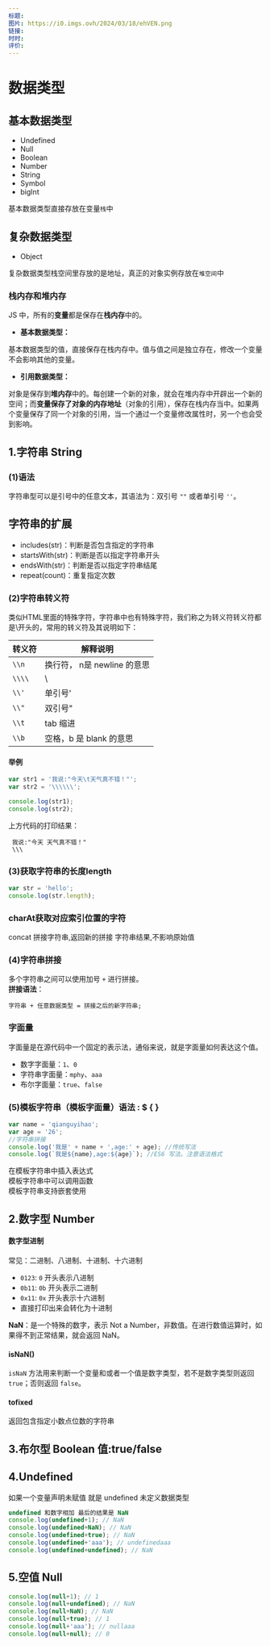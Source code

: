 ```yaml
---
标题: 
图片: https://i0.imgs.ovh/2024/03/18/ehVEN.png
链接: 
时时: 
评价:
---
```


<!-- ---
prev:  '/Javascript/00-JavaScript起步.md',
next:   '/Javascript/02数据类型转换.md',
--- -->

# 数据类型

## 基本数据类型[​](https://richard-docs.netlify.app/notes/js/n-001#%E5%9F%BA%E6%9C%AC%E6%95%B0%E6%8D%AE%E7%B1%BB%E5%9E%8B)

- Undefined
- Null
- Boolean
- Number
- String
- Symbol 
- bigInt

基本数据类型直接存放在变量`栈`中

## 复杂数据类型[​](https://richard-docs.netlify.app/notes/js/n-001#%E5%A4%8D%E6%9D%82%E6%95%B0%E6%8D%AE%E7%B1%BB%E5%9E%8B)

- Object

复杂数据类型栈空间里存放的是地址，真正的对象实例存放在`堆空间`中
### 栈内存和堆内存

JS 中，所有的**变量**都是保存在**栈内存**中的。

- **基本数据类型：**

基本数据类型的值，直接保存在栈内存中。值与值之间是独立存在，修改一个变量不会影响其他的变量。

- **引用数据类型：**

对象是保存到**堆内存**中的。每创建一个新的对象，就会在堆内存中开辟出一个新的空间；而**变量保存了对象的内存地址**（对象的引用），保存在栈内存当中。如果两个变量保存了同一个对象的引用，当一个通过一个变量修改属性时，另一个也会受到影响。

## 1.字符串 String

### (1)语法

字符串型可以是引号中的任意文本，其语法为：双引号 `""` 或者单引号 `''`。

## 字符串的扩展

- includes(str)：判断是否包含指定的字符串
- startsWith(str)：判断是否以指定字符串开头
- endsWith(str)：判断是否以指定字符串结尾
- repeat(count)：重复指定次数

### (2)字符串转义符

类似HTML里面的特殊字符，字符串中也有特殊字符，我们称之为转义符转义符都是\开头的，常用的转义符及其说明如下：

| 转义符 | 解释说明 |
| --- | --- |
| `\\n` | 换行符， n是 newline 的意思 |
| `\\\\` | \\ |
| `\\'` | 单引号' |
| `\\"` | 双引号" |
| `\\t` | tab 缩进 |
| `\\b` | 空格，b 是 blank 的意思 |

#### 举例

```javascript
var str1 = '我说:"今天\t天气真不错！"';
var str2 = '\\\\\\';

console.log(str1);
console.log(str2);
```

上方代码的打印结果：

```
 我说:"今天 天气真不错！"
 \\\
```

### (3)获取字符串的长度length

```javascript
var str = 'hello';
console.log(str.length);
```

### charAt获取对应索引位置的字符

concat 拼接字符串,返回新的拼接 字符串结果,不影响原始值

### (4)字符串拼接

多个字符串之间可以使用加号 `+` 进行拼接。<br />**拼接语法**：

```
字符串 + 任意数据类型 = 拼接之后的新字符串;
```

### 字面量

字面量是在源代码中一个固定的表示法，通俗来说，就是字面量如何表达这个值。

- 数字字面量：`1`、`0`
- 字符串字面量：`mphy`、`aaa`
- 布尔字面量：`true`、`false`

### (5)模板字符串（模板字面量）语法 : $ { }

```javascript
var name = 'qianguyihao';
var age = '26';
//字符串拼接
console.log('我是' + name + ',age:' + age); //传统写法
console.log(`我是${name},age:${age}`); //ES6 写法。注意语法格式
```

在模板字符串中插入表达式<br />模板字符串中可以调用函数<br />模板字符串支持嵌套使用

## 2.数字型 Number

#### 数字型进制

常见：二进制、八进制、十进制、十六进制

- `0123`: `0` 开头表示八进制
- `0b11`: `0b` 开头表示二进制
- `0x11`: `0x` 开头表示十六进制
- 直接打印出来会转化为十进制

**NaN**：是一个特殊的数字，表示 Not a Number，非数值。在进行数值运算时，如果得不到正常结果，就会返回 NaN。

#### isNaN()

`isNaN` 方法用来判断一个变量和或者一个值是数字类型，若不是数字类型则返回 `true`；否则返回 `false`。

#### tofixed

返回包含指定小数点位数的字符串

## 3.布尔型 Boolean  值:true/false

## 4.Undefined

如果一个变量声明未赋值 就是 undefined 未定义数据类型

```javascript
undefined 和数字相加 最后的结果是 NaN
console.log(undefined+1); // NaN
console.log(undefined+NaN); // NaN
console.log(undefined+true); // NaN
console.log(undefined+'aaa'); // undefinedaaa
console.log(undefined+undefined); // NaN
```

## 5.空值 Null

```javascript
console.log(null+1); // 1
console.log(null+undefined); // NaN
console.log(null+NaN); // NaN
console.log(null+true); // 1
console.log(null+'aaa'); // nullaaa
console.log(null+null); // 0
```

